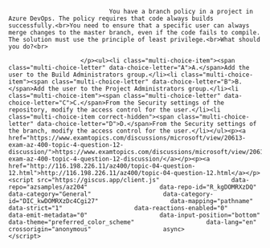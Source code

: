 <p class="card-text">
							
								You have a branch policy in a project in Azure DevOps. The policy requires that code always builds successfully.<br>You need to ensure that a specific user can always merge changes to the master branch, even if the code fails to compile. The solution must use the principle of least privilege.<br>What should you do?<br>
							
						</p><ul><li class="multi-choice-item"><span class="multi-choice-letter" data-choice-letter="A">A.</span>Add the user to the Build Administrators group.</li><li class="multi-choice-item"><span class="multi-choice-letter" data-choice-letter="B">B.</span>Add the user to the Project Administrators group.</li><li class="multi-choice-item"><span class="multi-choice-letter" data-choice-letter="C">C.</span>From the Security settings of the repository, modify the access control for the user.</li><li class="multi-choice-item correct-hidden"><span class="multi-choice-letter" data-choice-letter="D">D.</span>From the Security settings of the branch, modify the access control for the user.</li></ul><p><a href="https://www.examtopics.com/discussions/microsoft/view/20613-exam-az-400-topic-4-question-12-discussion/">https://www.examtopics.com/discussions/microsoft/view/20613-exam-az-400-topic-4-question-12-discussion/</a></p><p><a href="http://116.198.226.11/az400/topic-04-question-12.html">http://116.198.226.11/az400/topic-04-question-12.html</a></p><script src="https://giscus.app/client.js"                    data-repo="azsamples/az204"                    data-repo-id="R_kgDOMRXzDQ"                    data-category="General"                    data-category-id="DIC_kwDOMRXzDc4Cgi27"                    data-mapping="pathname"                    data-strict="1"                    data-reactions-enabled="0"                    data-emit-metadata="0"                    data-input-position="bottom"                    data-theme="preferred_color_scheme"                    data-lang="en"                    crossorigin="anonymous"                    async>                    </script>